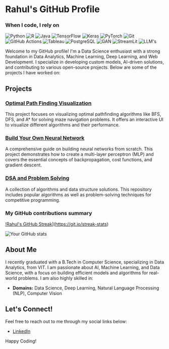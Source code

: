 # Rahul's GitHub Profile
<h3>When I code, I rely on</h3>
<p>
  <img alt="Python" src="https://img.shields.io/badge/-Python-3776AB?style=flat-square&logo=python&logoColor=white" />
  <img alt="R" src="https://img.shields.io/badge/-R-276DC3?style=flat-square&logo=r&logoColor=white" />
  <img alt="Java" src="https://img.shields.io/badge/-Java-007396?style=flat-square&logo=java&logoColor=white" />
  <img alt="TensorFlow" src="https://img.shields.io/badge/-TensorFlow-FF6F00?style=flat-square&logo=tensorflow&logoColor=white" />
  <img alt="Keras" src="https://img.shields.io/badge/-Keras-D00000?style=flat-square&logo=keras&logoColor=white" />
  <img alt="PyTorch" src="https://img.shields.io/badge/-PyTorch-EE4C2C?style=flat-square&logo=pytorch&logoColor=white" />
  <img alt="Git" src="https://img.shields.io/badge/-Git-F05032?style=flat-square&logo=git&logoColor=white" />
  <img alt="GitHub Actions" src="https://img.shields.io/badge/-Github_Actions-2088FF?style=flat-square&logo=github-actions&logoColor=white" />
  <img alt="Tableau" src="https://img.shields.io/badge/-Tableau-E97627?style=flat-square&logo=tableau&logoColor=white" />
  <img alt="PostgreSQL" src="https://img.shields.io/badge/-PostgreSQL-336791?style=flat-square&logo=postgresql&logoColor=white" />
  <img alt="GAN" src="https://img.shields.io/badge/-D3.js-F9A03C?style=flat-square&logo=d3.js&logoColor=white" />
  <img alt="StreamLit" src="https://img.shields.io/badge/-NetworkX-FFB833?style=flat-square&logo=networkx&logoColor=white" />
  <img alt="LLM's" src="https://img.shields.io/badge/-Google_Cloud_Platform-1A73E8?style=flat-square&logo=google-cloud&logoColor=white" />
</p>

Welcome to my GitHub profile! I'm a Data Science enthusiast with a strong foundation in Data Analytics, Machine Learning, Deep Learning, and Web Development. I specialize in developing custom models, AI-driven solutions, and contributing to various open-source projects. Below are some of the projects I have worked on:

## Projects

### [Optimal Path Finding Visualization](https://github.com/Rahul20037237/Optimial_path_finding_viz)
This project focuses on visualizing optimal pathfinding algorithms like BFS, DFS, and A* for solving maze navigation problems. It offers an interactive UI to visualize different algorithms and their performance.

### [Build Your Own Neural Network](https://github.com/Rahul20037237/Build_your_own_NN)
A comprehensive guide on building neural networks from scratch. This project demonstrates how to create a multi-layer perceptron (MLP) and covers the essential concepts of backpropagation, cost functions, and gradient descent.

### [DSA and Problem Solving](https://github.com/Rahul20037237/DSA_and_problem_solving)
A collection of algorithms and data structure solutions. This repository includes popular algorithms  as well as problem-solving techniques for competitive programming.

<h3>My GitHub contributions summary</h3>

[!Rahul's GitHub Streak](https://github-readme-streak-stats.herokuapp.com?user=Rahul72372003&theme=dark&ring=fb4362&file=fb4362&currStreakNum=fb4362&currStreakLabel=fb4362&hide_border=true)](https://git.io/streak-stats)

![Your GitHub stats](https://github-readme-stats.vercel.app/api?username=Rahul72372003&hide_border=true&show_icons=true&bg_color=151515&title_color=fb4362&icon_color=fb4362&text_bold=false&text_color=9e9e9e)
## About Me

I recently graduated with a B.Tech in Computer Science, specializing in Data Analytics, from VIT. I am passionate about AI, Machine Learning, and Data Science, with a focus on building efficient models and algorithms for real-world problems. I am also highly skilled in:

- **Domains:** Data Science, Deep Learning, Natural Language Processing (NLP), Computer Vision

## Let's Connect!

Feel free to reach out to me through my social links below:
- [LinkedIn](https://www.linkedin.com/in/)

Happy Coding!
